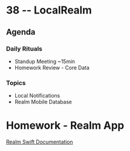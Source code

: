 # 38 -- LocalRealm

## Agenda

### Daily Rituals

* Standup Meeting ~15min
* Homework Review - Core Data

### Topics

* Local Notifications
* Realm Mobile Database


# Homework - Realm App

[Realm Swift Documentation](https://realm.io/docs/swift/latest/)

